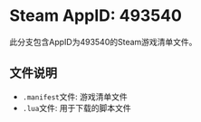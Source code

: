 # Steam AppID: 493540

此分支包含AppID为493540的Steam游戏清单文件。

## 文件说明

- `.manifest`文件: 游戏清单文件
- `.lua`文件: 用于下载的脚本文件
